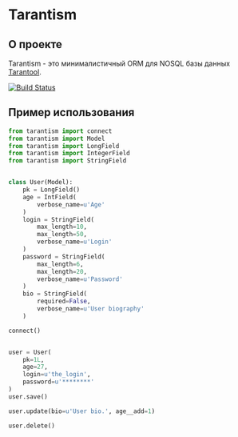 # Tarantism

## О проекте

Tarantism - это минималистичный ORM для NOSQL базы данных [Tarantool](http://tarantool.org/).

[![Build Status](https://travis-ci.org/marrrvin/tarantism.svg?branch=master)](https://travis-ci.org/marrrvin/tarantism)

## Пример использования

```python
from tarantism import connect
from tarantism import Model
from tarantism import LongField
from tarantism import IntegerField
from tarantism import StringField


class User(Model):
    pk = LongField()
    age = IntField(
        verbose_name=u'Age'
    )
    login = StringField(
        max_length=10,
        max_length=50,
        verbose_name=u'Login'
    )
    password = StringField(
        max_length=6,
        max_length=20,
        verbose_name=u'Password'
    )
    bio = StringField(
        required=False,
        verbose_name=u'User biography'
    )

connect()


user = User(
    pk=1L,
    age=27,
    login=u'the_login',
    password=u'********'
)
user.save()

user.update(bio=u'User bio.', age__add=1)

user.delete()
```

